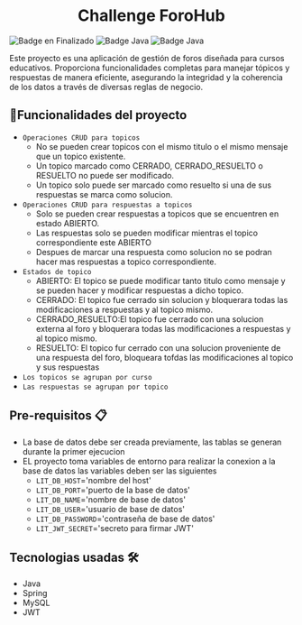 <h1 align="center"> Challenge ForoHub </h1>

![Badge en Finalizado](https://img.shields.io/badge/STATUS-COMPLETADO-green)
![Badge Java](https://img.shields.io/badge/VERSION_JAVA-17-blue)
![Badge Java](https://img.shields.io/badge/VERSION_PROYECTO-1.0-orange)

Este proyecto es una aplicación de gestión de foros diseñada para cursos educativos. Proporciona funcionalidades completas para manejar tópicos y respuestas de manera eficiente, asegurando la integridad y la coherencia de los datos a través de diversas reglas de negocio.

## :hammer:Funcionalidades del proyecto

- `Operaciones CRUD para topicos`
  - No se pueden crear topicos con el mismo titulo o el mismo mensaje que un topico existente.
  - Un topico marcado como CERRADO, CERRADO_RESUELTO o RESUELTO no puede ser modificado.
  - Un topico solo puede ser marcado como resuelto si una de sus respuestas se marca como solucion.
- `Operaciones CRUD para respuestas a topicos`
  - Solo se pueden crear respuestas a topicos que se encuentren en estado ABIERTO.
  - Las respuestas solo se pueden modificar mientras el topico correspondiente este ABIERTO
  - Despues de marcar una respuesta como solucion no se podran hacer mas respuestas a topico correspondiente.
- `Estados de topico`
  - ABIERTO: El topico se puede modificar tanto titulo como mensaje y se pueden hacer y modificar respuestas a dicho topico.
  - CERRADO: El topico fue cerrado sin solucion y bloquerara todas las modificaciones a respuestas y al topico mismo.
  - CERRADO_RESUELTO:El topico fue cerrado con una solucion externa al foro y bloquerara todas las modificaciones a respuestas y al topico mismo.
  - RESUELTO: El topico fur cerrado con una solucion proveniente de una respuesta del foro, bloqueara tofdas las modificaciones al topico y sus respuestas
- `Los topicos se agrupan por curso`
- `Las respuestas se agrupan por topico`

## Pre-requisitos 📋

- La base de datos debe ser creada previamente, las tablas se generan durante la primer ejecucion
- EL proyecto toma variables de entorno para realizar la conexion a la base de datos las variables deben ser las siguientes
  - `LIT_DB_HOST`='nombre del host'
  - `LIT_DB_PORT`='puerto de la base de datos'
  - `LIT_DB_NAME`='nombre de base de datos'
  - `LIT_DB_USER`='usuario de base de datos'
  - `LIT_DB_PASSWORD`='contraseña de base de datos'
  - `LIT_JWT_SECRET`='secreto para firmar JWT'
 
## Tecnologias usadas 🛠️

* Java
* Spring
* MySQL
* JWT
